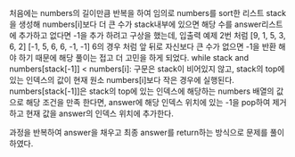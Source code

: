 처음에는 numbers의 길이만큼 반복을 하여 임의로 numbers를 sort한 리스트 stack을 생성해 numbers[i]보다 더 큰 수가 stack내부에 있으면 해당 수를 answer리스트에 추가하고 없다면 -1을 추가 하려고 구상을 했는데, 입출력 예제 2번 처럼 [9, 1, 5, 3, 6, 2]	[-1, 5, 6, 6, -1, -1] 6의 경우 처럼 앞 뒤로 자신보다 큰 수가 없으면 -1을 반환 해야 하기 때문에 해당 풀이는 접고 더 고민을 하게 되었다.
while stack and numbers[stack[-1]] < numbers[i]: 구문은 stack이 비어있지 않고, stack의 top에 있는 인덱스의 값이 현재 원소 numbers[i]보다 작은 경우에 실행된다. numbers[stack[-1]]은 stack의 top에 있는 인덱스에 해당하는 numbers 배열의 값으로 해당 조건을 만족 한다면, answer에 해당 인덱스 위치에 있는 -1을 pop하여 제거하고 현재 값을 answer의 인덱스 위치에 추가한다.

과정을 반복하여 answer을 채우고 최종 answer를 return하는 방식으로 문제를 풀이하였다.
